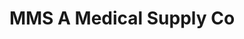 ---
title: "MMS A Medical Supply Co"
url: /phoenix/mms-a-medical-supply-co/
shop: medical supply
---
